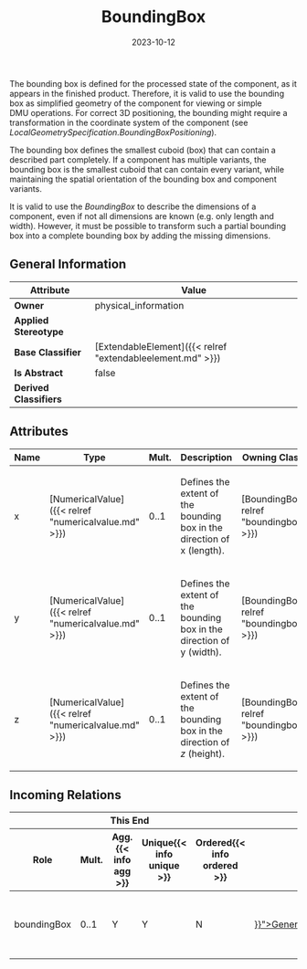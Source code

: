﻿---
title: BoundingBox
toc: false
type: specs
date: "2023-10-12"
draft: false
specification: VEC
version: 2.1.0
documentType: "Recommendation"
elementType: Class
classes:
  - BoundingBox
menu_name: vec-2.1.0
---
<p> The bounding box is defined for the processed state of the component, as it appears in the finished product. Therefore, it is valid to use the bounding box as simplified geometry of the component for viewing or simple DMU&#160;operations. For correct 3D positioning, the bounding might require a transformation in the coordinate system of the component (see <i>LocalGeometrySpecification.BoundingBoxPositioning</i>).      </p>      <p> The bounding box defines the smallest cuboid&#160;(box) that can contain a described part completely. If a component has multiple variants, the bounding box is the smallest cuboid that can contain every variant, while maintaining the spatial orientation of the bounding box and component variants.      </p>      <p> It is valid to use the <i>BoundingBox</i> to describe the dimensions of a component, even if not all dimensions are known (e.g. only length and width). However, it must be possible to transform such a partial bounding box into a complete bounding box by adding the missing dimensions.      </p>

## General Information

| Attribute               | Value |
|-------------------------|-------|
| **Owner**               | physical_information |
| **Applied Stereotype**  |   |
| **Base Classifier**     | [ExtendableElement]({{< relref "extendableelement.md" >}})<br/>  |
| **Is Abstract**         | false |
| **Derived Classifiers** |   |

## Attributes
|  Name  |  Type  |  Mult.  |  Description  |  Owning Classifier  |
|--------|--------|---------|---------------|--------------|
|x| [NumericalValue]({{< relref "numericalvalue.md" >}}) | 0..1 | <p> Defines the extent of the bounding box in the direction of x<i> </i>(length).      </p> | [BoundingBox]({{< relref "boundingbox.md" >}}) |
|y| [NumericalValue]({{< relref "numericalvalue.md" >}}) | 0..1 | <p> Defines the extent of the bounding box in the direction of y<i> </i>(width).      </p> | [BoundingBox]({{< relref "boundingbox.md" >}}) |
|z| [NumericalValue]({{< relref "numericalvalue.md" >}}) | 0..1 | <p> Defines the extent of the bounding box in the direction of <i>z </i>(height).      </p> | [BoundingBox]({{< relref "boundingbox.md" >}}) |


##  Incoming Relations
<table>
    <thead>
        <tr>
           <th colspan="5">This End</th>
           <th colspan="2">Other End</th>
           <th colspan="1">General</th>
        </tr>
        <tr>
           <th>Role</th>
           <th>Mult.</th>
           <th>Agg.{{< info agg >}}</th>
           <th>Unique{{< info unique >}}</th>
           <th>Ordered{{< info ordered >}}</th>
           <th>Type</th>
           <th>Mult.</th>
           <th>Description</th>
        </tr>
    <thead>
    <tbody>
    <tr>
        <td>boundingBox</td>
        <td>0..1</td>
        <td>Y</td>
        <td>Y</td>
        <td>N</td>
        <td><a href="{{< relref "generaltechnicalpartspecification.md" >}}">GeneralTechnicalPartSpecification</a></td>
        <td></td>
        <td><p> Defines the bounding box of the part.      </p></td>
    </tr>
    </tbody>
</table>



